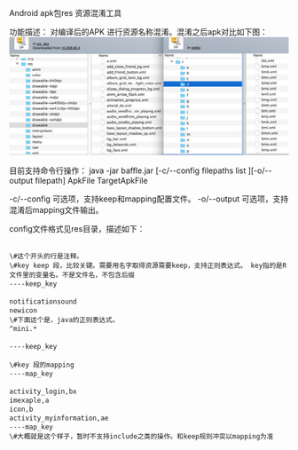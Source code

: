 Android apk包res 资源混淆工具

功能描述：
对编译后的APK 进行资源名称混淆。混淆之后apk对比如下图：
 ![image](https://raw.githubusercontent.com/joker535/image/master/baffle1.jpg)
 
目前支持命令行操作：
java -jar baffle.jar [-c/--config filepaths list ][-o/--output filepath] ApkFile TargetApkFile

-c/--config 可选项，支持keep和mapping配置文件。
-o/--output 可选项，支持混淆后mapping文件输出。

config文件格式见res目录，描述如下：
<pre><code>
\#这个开头的行是注释。
\#key keep 段，比较关键。需要用名字取得资源需要keep，支持正则表达式。 key指的是R文件里的变量名。不是文件名，不包含后缀
----keep_key

notificationsound
newicon
\#下面这个是，java的正则表达式。
^mini.*

----keep_key

\#key 段的mapping
----map_key

activity_login,bx
imexaple,a
icon,b
activity_myinformation,ae
----map_key
\#大概就是这个样子，暂时不支持include之类的操作。和keep规则冲突以mapping为准
</pre></code>
